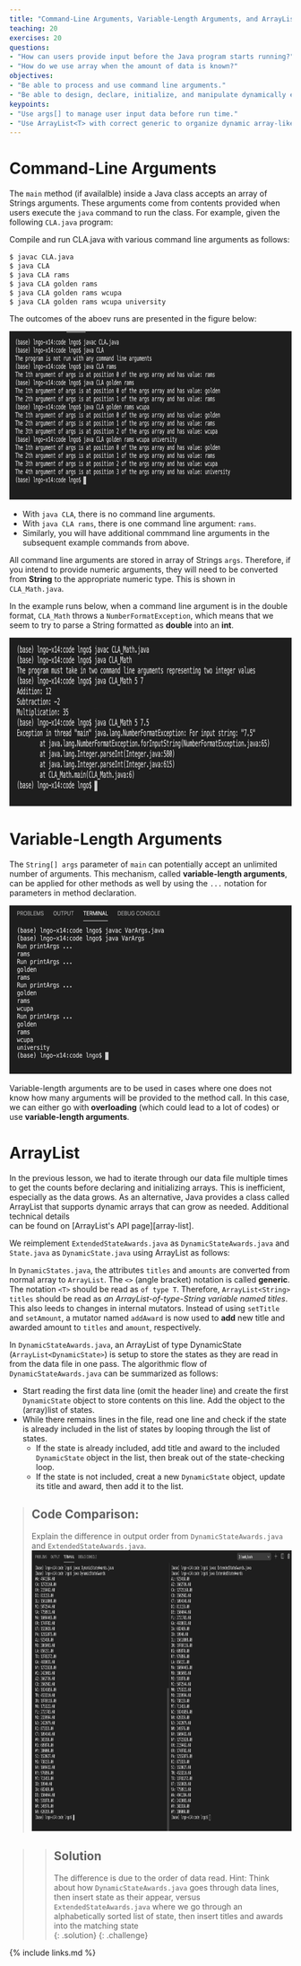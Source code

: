 ```yaml
---
title: "Command-Line Arguments, Variable-Length Arguments, and ArrayList"
teaching: 20
exercises: 20
questions:
- "How can users provide input before the Java program starts running?"
- "How do we use array when the amount of data is known?"
objectives:
- "Be able to process and use command line arguments."
- "Be able to design, declare, initialize, and manipulate dynamically expanding array-like data."
keypoints:
- "Use args[] to manage user input data before run time."
- "Use ArrayList<T> with correct generic to organize dynamic array-like data."
---
```


# Command-Line Arguments

The `main` method (if availalble) inside a Java class accepts an array of Strings arguments. These arguments come from contents provided
when users execute the `java` command to run the class. For example, given the following `CLA.java` program:

<script src="https://gist.github.com/linhbngo/d4dcf56c9d764b7f444e1452fcddc045.js?file=CLA.java"></script>

Compile and run CLA.java with various command line arguments as follows:

```
$ javac CLA.java
$ java CLA
$ java CLA rams
$ java CLA golden rams
$ java CLA golden rams wcupa
$ java CLA golden rams wcupa university
```

The outcomes of the aboev runs are presented in the figure below:

<img src="../assets/fig/CLA.png" alt="Compile and run CLA.java" style="height:300px">

- With `java CLA`, there is no command line arguments. 
- With `java CLA rams`, there is one command line argument: `rams`. 
- Similarly, you will have additional commmand line arguments in the subsequent example commands from above. 

All command line arguments are stored in array of Strings `args`. Therefore, if you intend to provide 
numeric arguments, they will need to be converted from **String** to the appropriate numeric type. This is 
shown in `CLA_Math.java`. 

<script src="https://gist.github.com/linhbngo/d4dcf56c9d764b7f444e1452fcddc045.js?file=CLA_Math.java"></script>

In the example runs below, when a command line argument is in the double format, `CLA_Math` throws a `NumberFormatException`, 
which means that we seem to try to parse a String formatted as **double** into an **int**. 

<img src="../assets/fig/CLA_Math.png" alt="Compile and run CLA_Math.java" style="height:300px">

# Variable-Length Arguments

The `String[] args` parameter of `main` can potentially accept an unlimited number of arguments. This mechanism, 
called **variable-length arguments**, can be applied for other methods as well by using the `...` notation for parameters
in method declaration. 

<script src="https://gist.github.com/linhbngo/d4dcf56c9d764b7f444e1452fcddc045.js?file=VarArgs.java"></script>

<img src="../assets/fig/VarArgs.png" alt="Compile and run VarArgs.java" style="height:300px">

Variable-length arguments are to be used in cases where one does not know how many arguments will be provided 
to the method call. In this case, we can either go with **overloading** (which could lead to a lot of codes) or 
use **variable-length arguments**. 

# ArrayList

In the previous lesson, we had to iterate through our data file multiple times to get the counts before declaring 
and initializing arrays. This is inefficient, especially as the data grows. As an alternative, Java provides a class
called ArrayList that supports dynamic arrays that can grow as needed. Additional technical details  
can be found on [ArrayList's API page][array-list].

We reimplement `ExtendedStateAwards.java` as `DynamicStateAwards.java` and `State.java` as `DynamicState.java` using 
ArrayList as follows:

In `DynamicStates.java`, the attributes `titles` and `amounts` are converted from normal array to `ArrayList`. The `<>` 
(angle bracket) notation is called **generic**. The notation `<T>` should be read as `of type T`. Therefore, `ArrayList<String> titles`
should be read as *an ArrayList-of-type-String variable named titles*. This also leeds to changes in  internal mutators. 
Instead of using `setTitle` and `setAmount`, a mutator named `addAward` is now used to **add** new title and awarded amount 
to `titles` and `amount`, respectively.   

<script src="https://gist.github.com/linhbngo/d4dcf56c9d764b7f444e1452fcddc045.js?file=DynamicState.java"></script>

In `DynamicStateAwards.java`, an ArrayList of type DynamicState (`ArrayList<DynamicState>`) is setup to store the states
as they are read in from the data file in one pass. The algorithmic flow of `DynamicStateAwards.java` can be summarized 
as follows:

- Start reading the first data line (omit the header line) and create the first `DynamicState` object to store contents 
on this line. Add the object to the (array)list of states. 
- While there remains lines in the file, read one line and check if the state is already included in the list of states
by looping through the list of states. 
  - If the state is already included, add title and award to the included `DynamicState` object in the list, then break
  out of the state-checking loop. 
  - If the state is not included, creat a new `DynamicState` object, update its title and award, then add it to the list. 

<script src="https://gist.github.com/linhbngo/d4dcf56c9d764b7f444e1452fcddc045.js?file=DynamicStateAwards.java"></script>


> ## Code Comparison:
> 
> Explain the difference in output order from `DynamicStateAwards.java` and `ExtendedStateAwards.java`.
> <img src="../assets/fig/Dynamic_Extended.png" alt="Side-by-side comparison between running DynamicStateAwards and ExtendedStateWards" style="height:500px">

> > ## Solution
> > The difference is due to the order of data read. Hint: Think about how `DynamicStateAwards.java` goes through data lines, then insert state
> > as their appear, versus `ExtendedStateAwards.java` where we go through an alphabetically sorted list of state, then insert titles and awards 
> > into the matching state   
> {: .solution}
{: .challenge}


{% include links.md %}
